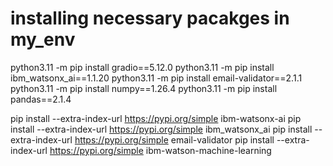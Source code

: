 # installing necessary pacakges in my_env
python3.11 -m pip install gradio==5.12.0 
python3.11 -m pip install ibm_watsonx_ai==1.1.20
python3.11 -m pip install email-validator==2.1.1 
python3.11 -m pip install numpy==1.26.4 
python3.11 -m pip install pandas==2.1.4

pip install --extra-index-url https://pypi.org/simple ibm-watsonx-ai
pip install --extra-index-url https://pypi.org/simple ibm_watsonx_ai
pip install --extra-index-url https://pypi.org/simple email-validator
pip install --extra-index-url https://pypi.org/simple ibm-watson-machine-learning
